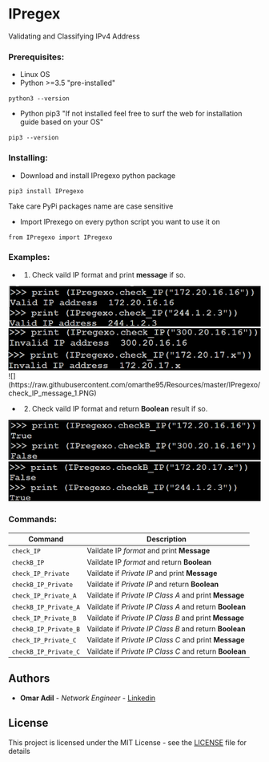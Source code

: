 # IPregex
Validating and Classifying IPv4 Address


### Prerequisites:

* Linux OS 
* Python >=3.5 "pre-installed"
```
python3 --version
```


* Python pip3 "If not installed feel free to surf the web for installation guide based on your OS"
```
pip3 --version
```

### Installing:

* Download and install IPregexo python package
```
pip3 install IPregexo
```
Take care PyPi packages name are case sensitive

* Import IPrexego on every python script you want to use it on
```
from IPregexo import IPregexo
```

### Examples:
* 1. Check vaild IP format and print **message** if so.
<img src="https://github.com/omarthe95/Resources/blob/master/IPregexo/check_IP_message_1.PNG">
<img src="https://github.com/omarthe95/Resources/blob/master/IPregexo/check_IP_message_2.PNG">
![](https://raw.githubusercontent.com/omarthe95/Resources/master/IPregexo/check_IP_message_1.PNG)


* 2. Check vaild IP format and return **Boolean** result if so.
<img src="https://github.com/omarthe95/Resources/blob/master/IPregexo/check_IP_Boolean_1.PNG">
<img src="https://github.com/omarthe95/Resources/blob/master/IPregexo/check_IP_Boolean_2.PNG">


### Commands:
| Command | Description |
| --- | --- |
| `check_IP` | Vaildate IP *format* and print **Message** |
| `checkB_IP` | Vaildate IP *format* and return **Boolean** |
| `check_IP_Private` | Vaildate if *Private IP* and print **Message** |
| `checkB_IP_Private` | Vaildate if *Private IP* and return **Boolean** |
| `check_IP_Private_A` | Vaildate if *Private IP Class A* and print **Message** |
| `checkB_IP_Private_A` | Vaildate if *Private IP Class A* and return **Boolean** |
| `check_IP_Private_B` | Vaildate if *Private IP Class B* and print **Message** |
| `checkB_IP_Private_B` | Vaildate if *Private IP Class B* and return **Boolean** |
| `check_IP_Private_C` | Vaildate if *Private IP Class C* and print **Message** |
| `checkB_IP_Private_C` | Vaildate if *Private IP Class C* and return **Boolean** |

## Authors

* **Omar Adil** - *Network Engineer* - [Linkedin](https://www.linkedin.com/in/OmarAdil)



## License

This project is licensed under the MIT License - see the [LICENSE](LICENSE) file for details
